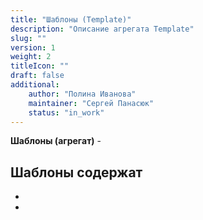```yaml
---
title: "Шаблоны (Template)"
description: "Описание агрегата Template"
slug: ""
version: 1
weight: 2
titleIcon: ""
draft: false
additional:
    author: "Полина Иванова"
    maintainer: "Сергей Панасюк"
    status: "in_work"
---
```


**Шаблоны (агрегат)** - 


## Шаблоны содержат
* 
* 